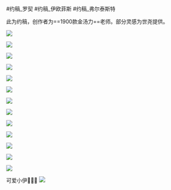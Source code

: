 #约稿_罗契 #约稿_伊欧菲斯 #约稿_弗尔泰斯特 

此为约稿，创作者为==1900款金汤力==老师。部分灵感为世尧提供。  

![](image_105.png)

![](image_108_1.png)

![](image_109_1.png)

![](image_121_1.png)

![](image_127_1.png)

![](image_207_1.png)

![](image_133_1.png)

![](image_151_1.png)

![](image_165_1.png)

![](image_168_1.png)

![](image_171_1.png)

![](image_212_1.png)

![](image_220.jpg)


可爱小伊🤤🤤🤤
![](image_218.png)
